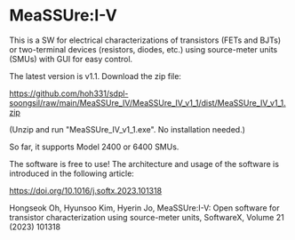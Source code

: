 # MeaSSUre:I-V

This is a SW for electrical characterizations of transistors (FETs and BJTs) or two-terminal devices (resistors, diodes, etc.) using source-meter units (SMUs) with GUI for easy control.

The latest version is v1.1.
Download the zip file: 

https://github.com/hoh331/sdpl-soongsil/raw/main/MeaSSUre_IV/MeaSSUre_IV_v1_1/dist/MeaSSUre_IV_v1_1.zip

(Unzip and run "MeaSSUre_IV_v1_1.exe". No installation needed.)

So far, it supports Model 2400 or 6400 SMUs.

The software is free to use! The architecture and usage of the software is introduced in the following article:

https://doi.org/10.1016/j.softx.2023.101318

Hongseok Oh, Hyunsoo Kim, Hyerin Jo, MeaSSUre:I-V: Open software for transistor characterization using source-meter units, SoftwareX, Volume 21 (2023) 101318
